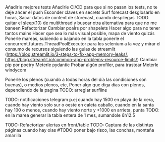 Añadirle mejores tests
Añadirle CI/CD para que si no pasan los tests, no te deje ahcer el push
Esconder claves en secrets
Surf forecast desglosarlo en horas, Sacar datos de content de sforecast, cuando despliegas
TODO: quitar el sleep(10) de multithread y buscar otra alternativa para que no me baneen
Refactorizar
Cambiar poalrs por shapelets
Hacer algo para no tener tantos mains
Hacer que sea lo más visual posible, mapa de viento quizás
Ponerle mareas, subiendo o bajando en la tabla
ponerle el concurrent.futures.ThreadPoolExecutor para los selenium a la vez y mirar el consumo de recursos siguiendo las guias de streamlit
(https://blog.streamlit.io/3-steps-to-fix-app-memory-leaks/, https://blog.streamlit.io/common-app-problems-resource-limits/)
Cambiar pip por poetry
Meterle pydantic
Probar algún profiler, para trastear
Meterle windycom

Ponerle los plenos (cuando a todas horas del día las condiciones son buenas), o medios plenos, etc, Poner algo que diga dias con plenos, dependiendo de la pagina
TODO: arreglar surfline

TODO: notificaciones telegram p.ej cuando hay 1500 en playa de la cera, cuando hay viento solo sur o oeste en caleta caballo, cuando en la santa hay 100 o menos, cuando hay viento norte y +1000 en arrieta, punta
TODO: en la marea generar la tabla entera de 1 mes, sumandole 6h12.5

TODO: Refactorizar alertas en front/table
TODO: Captura de las distintas páginas cuando hay olas
#TODO poner bajo risco, las conchas, montaña amarilla